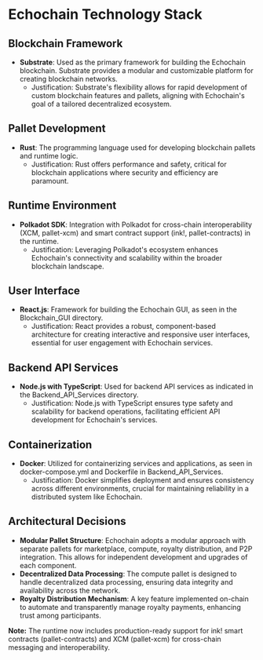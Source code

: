 # Echochain Technology Stack

## Blockchain Framework
- **Substrate**: Used as the primary framework for building the Echochain blockchain. Substrate provides a modular and customizable platform for creating blockchain networks.
  - Justification: Substrate's flexibility allows for rapid development of custom blockchain features and pallets, aligning with Echochain's goal of a tailored decentralized ecosystem.

## Pallet Development
- **Rust**: The programming language used for developing blockchain pallets and runtime logic.
  - Justification: Rust offers performance and safety, critical for blockchain applications where security and efficiency are paramount.

## Runtime Environment
- **Polkadot SDK**: Integration with Polkadot for cross-chain interoperability (XCM, pallet-xcm) and smart contract support (ink!, pallet-contracts) in the runtime.
  - Justification: Leveraging Polkadot's ecosystem enhances Echochain's connectivity and scalability within the broader blockchain landscape.

## User Interface
- **React.js**: Framework for building the Echochain GUI, as seen in the Blockchain_GUI directory.
  - Justification: React provides a robust, component-based architecture for creating interactive and responsive user interfaces, essential for user engagement with Echochain services.

## Backend API Services
- **Node.js with TypeScript**: Used for backend API services as indicated in the Backend_API_Services directory.
  - Justification: Node.js with TypeScript ensures type safety and scalability for backend operations, facilitating efficient API development for Echochain's services.

## Containerization
- **Docker**: Utilized for containerizing services and applications, as seen in docker-compose.yml and Dockerfile in Backend_API_Services.
  - Justification: Docker simplifies deployment and ensures consistency across different environments, crucial for maintaining reliability in a distributed system like Echochain.

## Architectural Decisions
- **Modular Pallet Structure**: Echochain adopts a modular approach with separate pallets for marketplace, compute, royalty distribution, and P2P integration. This allows for independent development and upgrades of each component.
- **Decentralized Data Processing**: The compute pallet is designed to handle decentralized data processing, ensuring data integrity and availability across the network.
- **Royalty Distribution Mechanism**: A key feature implemented on-chain to automate and transparently manage royalty payments, enhancing trust among participants.

**Note:** The runtime now includes production-ready support for ink! smart contracts (pallet-contracts) and XCM (pallet-xcm) for cross-chain messaging and interoperability.
